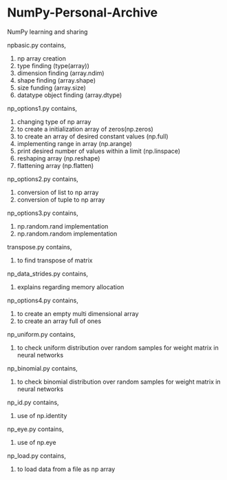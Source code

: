 # NumPy-Personal-Archive
NumPy learning and sharing

npbasic.py contains,
1) np array creation
2) type finding (type(array))
3) dimension finding (array.ndim)
4) shape finding (array.shape)
5) size funding (array.size)
6) datatype object finding (array.dtype)

np_options1.py contains,
1) changing type of np array
2) to create a initialization array of zeros(np.zeros)
3) to create an array of desired constant values  (np.full)
4) implementing range in array (np.arange)
5) print desired number of values within a limit (np.linspace)
6) reshaping array (np.reshape)
7) flattening array (np.flatten)

np_options2.py contains,
1) conversion of list to np array
2) conversion of tuple to np array

np_options3.py contains,
1) np.random.rand implementation
2) np.random.random implementation

transpose.py contains,
1) to find transpose of matrix

np_data_strides.py contains,
1) explains regarding memory allocation

np_options4.py contains,
1) to create an empty multi dimensional array
2) to create an array full of ones

np_uniform.py contains,
1) to check uniform distribution over random samples for weight matrix in neural networks

np_binomial.py contains,
1) to check binomial distribution over random samples for weight matrix in neural networks

np_id.py contains,
1) use of np.identity 

np_eye.py contains,
1) use of np.eye 

np_load.py contains,
1) to load data from a file as np array
